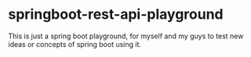 # springboot-rest-api-playground
This is just a spring boot playground, for myself and my guys to test new ideas or concepts of spring boot using it.
